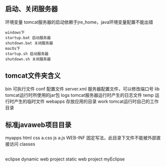 
## 启动、关闭服务器

环境变量
tomcat服务器的启动依赖于jre_home，java环境变量配置不能出错
```
windows下
startup.bat 启动服务器
shutdown.bat 关闭服务器
macOs下
startup.sh 启动服务器
shutdown.sh 关闭服务器
```


## tomcat文件夹含义

bin 可执行文件
conf 配置文件
    server.xml 服务器配置文件，可以修改端口号
lib tomcat运行时所使用的jar包
logs tomcat服务器运行时产生的日志文件
temp 运行时产生的临时文件
webapps 存放应用的目录
work tomcat运行时自己的工作目录

## 标准javaweb项目目录

myapps
    html
    css
        a.css
    js
        a.js
    WEB-INF 固定写法，此目录下文件不能被外部直接访问
        classes


## 
eclipse 
dynamic web project
static web project
myEclipse
